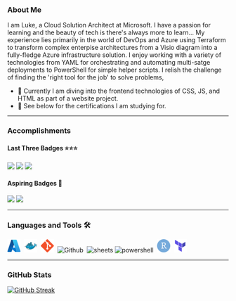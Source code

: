 ### About Me

I am Luke, a Cloud Solution Architect at Microsoft. I have a passion for learning and the beauty of tech is there's always more to learn... My experience lies primarily in the world of DevOps and Azure using Terraform to transform complex enterpise architectures from a Visio diagram into a fully-fledge Azure infrastructure solution. I enjoy working with a variety of technologies from YAML for orchestrating and automating multi-satge deployments to PowerShell for simple helper scripts. I relish the challenge of finding the 'right tool for the job' to solve problems,

- 🔭 Currently I am diving into the frontend technologies of CSS, JS, and HTML as part of a website project. 
- 🌱 See below for the certifications I am studying for. 
---
### Accomplishments 
#### Last Three Badges ⭐⭐⭐
<a href="https://www.credly.com/badges/f99a14a4-2a4e-43cf-8df4-da464ca2b07f"><img src= "https://images.credly.com/size/340x340/images/987adb7e-49be-4e24-b67e-55986bd3fe66/azure-solutions-architect-expert-600x600.png" wdith="200" height="200"><a/>
<a href="https://www.credly.com/badges/8aacd622-3e16-46e6-96c4-fed7e9992dc1"><img src= "https://images.credly.com/size/340x340/images/336eebfc-0ac3-4553-9a67-b402f491f185/azure-administrator-associate-600x600.png" wdith="200" height="200"><a/>
<a href="https://www.credly.com/badges/52262e3c-443b-456a-af8d-100d81cda97e"><img src= "https://images.credly.com/size/340x340/images/c3a2e51d-7984-48cc-a4cb-88d4e8487037/azure-network-engineer-associate-600x600.png" wdith="200" height="200"><a/>
#### Aspiring Badges 📖
<img src= "https://images.credly.com/size/340x340/images/683783d8-eaac-4c37-a14d-11bd8a36321d/ccna_600.png" wdith="200" height="200"> <img src= "https://images.credly.com/size/340x340/images/f28f1d88-428a-47f6-95b5-7da1dd6c1000/KCNA_badge.png" wdith="200" height="200"> 
  
---
  
### Languages and Tools :hammer_and_wrench: 
<div>
  <img src="https://github.com/devicons/devicon/blob/master/icons/azure/azure-original.svg" title="Azure" alt="Azure" width="30" height="30"/>&nbsp;
  <img src="https://github.com/devicons/devicon/blob/master/icons/docker/docker-original.svg" title="Docker" alt="Docker" width="30" height="30"/>&nbsp;
  <img src="https://github.com/devicons/devicon/blob/master/icons/git/git-original.svg" title="Git" alt="Git" width="30" height="30"/>&nbsp;
  <img src="https://img.icons8.com/ios-filled/50/000000/github.png" title="Github" alt="Github" width="35" height="35"/>&nbsp;
  <img src="https://img.icons8.com/color/48/null/google-sheets.png" title="sheets" alt="sheets" width="40" height="40"//>
  <img src="https://img.icons8.com/color/48/null/powershell.png" title="powershell" alt="powershell" width="30" height="30"/>&nbsp;
  <img src="https://github.com/devicons/devicon/blob/master/icons/rstudio/rstudio-original.svg" title="RStudio" alt="RStudio" width="30" height="30"/>&nbsp;
  <img src="https://github.com/devicons/devicon/blob/master/icons/terraform/terraform-original.svg" title="Terraform" alt="Terraform" width="30" height="30"/>&nbsp;

---
### GitHub Stats
<!-- [![Luke Taylor GitHub stats](https://github-readme-stats.vercel.app/api?username=luke-taylor&show_icons=true)](https://github.com/anuraghazra/github-readme-stats) -->

[![GitHub Streak](http://github-readme-streak-stats.herokuapp.com?user=luke-taylor&theme=cobalt)](https://git.io/streak-stats)

<!-- [![Top Langs](https://github-readme-stats.vercel.app/api/top-langs/?username=luke-taylor&layout=compact)](https://github.com/anuraghazra/github-readme-stats) -->
